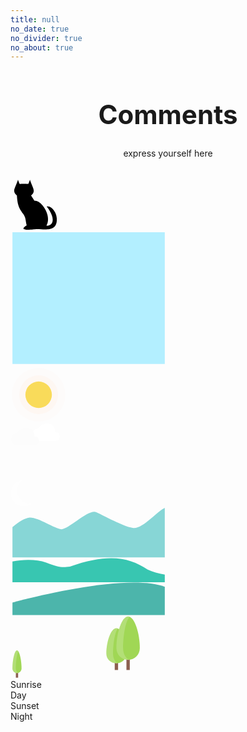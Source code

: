 ```yaml
---
title: null
no_date: true
no_divider: true
no_about: true
---
```

<div class="container" style="height: calc(100vh - 56px)">
    <strong>
        <h1 align="center" style="font-size: 42px">
            Comments
        </h1>
    </strong>
    <p align="center" style="margin: 0px">
        express yourself here
    </p>
    <br><br>
    <div class="main-content">
        <div class="window">
            <div class="cat">
              <svg width="80px" viewBox="0 0 15.59 15.59">
                <path d="M14.42,11.993c-0.104-1.334-0.709-2.336-1.57-3.153c-0.479-0.449-0.906-0.563-1.414-0.563c0,0-0.204,0.005-0.041,0.212  c0.215,0.271,1.791,2.328,1.768,4.011c-0.029,1.948-1.958,1.837-1.958,1.837c0.812-1.542,0.402-3.001,0.276-3.512  c-0.238-0.943-0.709-1.857-1.417-2.738C9.191,6.988,8.312,6.468,7.425,6.523c-0.379-0.654-0.716-1.18-1.011-1.61  C8.02,3.479,6.974,2.787,6.063,0c-0.211,0.591-0.38,1.028-0.507,1.31c-0.644-0.08-2.071-0.08-2.714,0  C2.716,1.028,2.547,0.591,2.336,0C1.423,2.794,0.374,3.467,1.999,4.909c0.173,3.278,0.849,4.149,1.942,5.732  c0.9,1.304,0.675,1.768,1.098,3.569c-3.197,2.014,2.223,1.241,3.063,1.2C10.266,15.305,14.777,16.6,14.42,11.993z"></path>
              </svg>
            </div>
            <div class="illustration">
              <div class="time dusk">
                <div class="sky">
                  <svg width="250px" viewBox="0 0 113.39 99.21">
                    <linearGradient id="sky_sunset" gradientUnits="userSpaceOnUse" x1="0%" y1="0%" x2="100%" y2="0%" gradientTransform="rotate(-25)">
                      <stop offset="0%" stop-color="#f7ffa9" stop-opacity="1"></stop>
                      <stop offset="40%" stop-color="#ffcc33" stop-opacity="1"></stop>
                      <stop offset="100%" stop-color="#ffbe1d" stop-opacity="1"></stop>
                    </linearGradient>
                    <linearGradient id="sky_dusk" gradientUnits="userSpaceOnUse" x1="0%" y1="0%" x2="100%" y2="0%" gradientTransform="rotate(45)">
                      <stop offset="0%" stop-color="#ffd4fe" stop-opacity="1"></stop>
                      <stop offset="30%" stop-color="#ffd4fe" stop-opacity="1"></stop>
                      <stop offset="100%" stop-color="#ffd26a" stop-opacity="1"></stop>
                    </linearGradient>
                    <polygon fill="#B3EFFF" id="sky" points="111.971,97.368 111.971,1.842 1.419,1.842 1.419,9.042 1.419,97.368"></polygon>
                  </svg>
                </div>
                <div class="sun">
                  <svg width="90px" viewBox="0 0 90.71 90.71">
                    <g>
                      <circle opacity="0.1" fill="#FFECDC" cx="45.355" cy="45.354" r="43.212"></circle>
                      <circle opacity="0.3" fill="#FFEBDE" cx="45.355" cy="45.354" r="31.131"></circle>
                      <circle id="sun" fill="#f9db5a" cx="45.355" cy="45.354" r="21.374"></circle>
                    </g>
                  </svg>
                </div>
                <div class="clouds">
                  <svg width="80px" viewBox="0 0 42.52 19.84">
                    <g>
                      <path fill="#fff" d="M38.582,8.005c1.865,0,3.393,1.673,3.393,3.717l0,0c0,2.042-1.527,3.716-3.393,3.716H24.039h-0.484   c-2.676,0-4.847-2.378-4.847-5.309c0-2.932,2.17-5.309,4.847-5.309c0,0,2.242-4.247,7.756-4.247c3.453,0,6.787,1.925,6.787,7.432   H38.582z"></path>
                      <path fill="#FCFCFC" d="M20.863,11.667c1.908,0,3.471,1.71,3.471,3.8l0,0c0,2.09-1.563,3.8-3.471,3.8H5.998H5.501   c-2.736,0-4.956-2.431-4.956-5.428s2.219-5.428,4.956-5.428c0,0,2.292-4.342,7.929-4.342c3.532,0,6.939,1.968,6.939,7.598H20.863z"></path>
                    </g>
                  </svg>
                </div>
                <div class="stars">
                  <svg width="210px" viewBox="0 0 99.21 25.51">
                    <g>
                      <ellipse opacity="0.3" fill="#FFFFFF" cx="97.067" cy="11.361" rx="0.727" ry="0.832"></ellipse>
                      <ellipse opacity="0.3" fill="#FFFFFF" cx="2.144" cy="3.901" rx="0.728" ry="0.831"></ellipse>
                      <ellipse opacity="0.3" fill="#FFFFFF" cx="14.743" cy="10.455" rx="0.727" ry="0.831"></ellipse>
                      <ellipse opacity="0.3" fill="#FFFFFF" cx="66.439" cy="9.407" rx="0.728" ry="0.831"></ellipse>
                      <ellipse opacity="0.3" fill="#FFFFFF" cx="77.518" cy="1.332" rx="0.728" ry="0.831"></ellipse>
                      <ellipse opacity="0.3" fill="#FFFFFF" cx="82.514" cy="13.459" rx="0.728" ry="0.831"></ellipse>
                    </g>
                  </svg>
                </div>
                <div class="moon">
                  <svg width="35px" viewBox="0 0 15.59 19.28">
                    <path opacity="0.8" fill="#FFFFFF" d="M13.718,16.993c-5.085,0-9.208-4.122-9.208-9.208c0-2.97,1.407-5.608,3.589-7.292  C3.722,1.205,0.381,5,0.381,9.579c0,5.086,4.123,9.208,9.209,9.208c2.116,0,4.063-0.716,5.619-1.916  C14.722,16.95,14.226,16.993,13.718,16.993z"></path>
                  </svg>
                </div>
                <div class="mountain">
                  <svg width="250px" viewBox="0 0 113.39 36.85">
                    <path id="mountain" fill="#87D6D6" d="M111.971,0.478C106.576,2.7,95.837,16.269,88.655,15C81.29,13.699,68.052,6.244,62.31,3.639  C56.566,1.036,41.955,16.42,36.835,15.948c-5.118-0.474-17.355-9.232-23.475-8.403c-3.964,0.537-8.932,4.276-11.941,6.844v21.983  h110.552V0.478z"></path>
                  </svg>
                </div>
                <div class="hill">
                  <svg width="250px" viewBox="0 0 113.39 17.86">
                    <path id="hill" fill="#38C6B1" d="M111.971,12.132c-4.609-0.766-8.889-1.889-12.432-3.579C86.127-0.36,71.48-3.606,43.082,6.31  c-6.086,0.811-7.853,0.51-17.234-2.951C18.487,0.644,8.764,1.176,1.419,2.621v15.017h110.551V12.132z"></path>
                  </svg>
                </div>
                <div class="land">
                  <svg width="250px" viewBox="0 0 113.39 24.09">
                    <path id="land" fill="#4CB5AB" d="M111.971,23.82V3.328C84.865-6.96,12.407,11.765,1.419,14.708v9.112H111.971z"></path>
                  </svg>
                </div>
                <div class="trees">
                  <svg width="210px" viewBox="0 0 85.04 41.1">
                    <g>
                      <rect class="trunks" x="75.121" y="26.724" fill="#8C5F50" width="2.166" height="8.666"></rect>
                      <rect class="trunks" x="67.539" y="28.89" fill="#8C5F50" width="2.168" height="6.5"></rect>
                    </g>
                    <g>
                      <path class="trees" fill="#A0D755" d="M83.785,21.309c0,4.187-3.393,7.581-7.58,7.581s-7.582-3.395-7.582-7.581     c0-9.749,3.395-20.579,7.582-20.579S83.785,11.56,83.785,21.309z"></path>
                      <path class="trees" fill="#A0D755" d="M75.121,24.933c0,3.382-2.91,6.125-6.5,6.125c-3.588,0-6.498-2.743-6.498-6.125     c0-7.873,2.91-16.622,6.498-16.622C72.211,8.311,75.121,17.06,75.121,24.933z"></path>
                    </g>
                    <g opacity="0.2">
                      <path fill="#FFFFFF" d="M72.955,21.309c0-8.892,1.883-18.68,4.332-20.333c-0.354-0.16-0.715-0.247-1.082-0.247     c-4.188,0-7.582,10.83-7.582,20.579c0,4.187,3.395,7.581,7.582,7.581c0.369,0,0.729-0.035,1.082-0.086     C74.84,28.277,72.955,25.127,72.955,21.309z"></path>
                      <path fill="#FFFFFF" d="M66.457,24.933c0-7.106,1.383-14.901,3.191-16.359c-0.334-0.157-0.676-0.263-1.025-0.263     c-3.588,0-6.5,8.749-6.5,16.622c0,3.382,2.912,6.125,6.5,6.125c0.35,0,0.691-0.034,1.025-0.084     C67.84,30.508,66.457,27.984,66.457,24.933z"></path>
                    </g>
                    <g>
                      <rect class="trunks" x="3.466" y="35.946" fill="#8C5F50" width="1.475" height="4.424"></rect>
                      <path class="trees" fill="#A0D755" d="M7.153,34.472c0,1.628-1.32,2.949-2.949,2.949S1.254,36.1,1.254,34.472c0-5.162,1.32-11.799,2.949-11.799     S7.153,29.31,7.153,34.472z"></path>
                      <path opacity="0.2" fill="#FCFCFC" d="M3.466,34.472c0-4.233,0.666-9.452,1.58-11.194c-0.267-0.383-0.55-0.604-0.842-0.604    c-1.629,0-2.949,6.637-2.949,11.799c0,1.628,1.32,2.949,2.949,2.949c0.295,0,0.573-0.057,0.842-0.137    C4.135,36.919,3.466,35.806,3.466,34.472z">       </path>
                    </g>
                  </svg>
                </div>
              </div>
            </div>
        </div>
        <div class="option-wrapper">
            <div class="option active" data-option="dusk">Sunrise</div>
            <div class="option" data-option="day">Day</div>
            <div class="option" data-option="sunset">Sunset</div>
            <div class="option" data-option="night">Night</div>
        </div>
    </div>
</div>
<br>